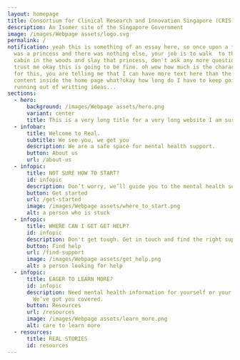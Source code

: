 ```yaml
---
layout: homepage
title: Consortium for Clinical Research and Innovation Singapore (CRIS)
description: An Isomer site of the Singapore Government
image: /images/Webpage assets/logo.svg
permalink: /
notification: yeah this is something of an essay here, so once upon a time there
  was a princess and there was nothing else, your job is to walk  to the the
  cabin in the woods and slay that princess, don't ask any more questions just
  trust me okay this is going to be fine. oh wow how much is the character limit
  for this, you are telling me that I can have more text here than the actual
  content inside the home page what?okay how long do I have to keep going I am
  running out of writting ideas...
sections:
  - hero:
      background: /images/Webpage assets/hero.png
      variant: center
      title: This is a very long title for a very long website I am sure
  - infobar:
      title: Welcome to Real.
      subtitle: We see you, we get you
      description: We are a safe space for mental health support.
      button: About us
      url: /about-us
  - infopic:
      title: NOT SURE HOW TO START?
      id: infopic
      description: Don’t worry, we’ll guide you to the mental health support you need.
      button: Get started
      url: /get-started
      image: /images/Webpage assets/where_to_start.png
      alt: a person who is stuck
  - infopic:
      title: WHERE CAN I GET GET HELP?
      id: infopic
      description: Don't get tough. Get in touch and find the right support.
      button: Find help
      url: /find-support
      image: /images/Webpage assets/get_help.png
      alt: a person looking for help
  - infopic:
      title: EAGER TO LEARN MORE?
      id: infopic
      description: Need mental health information for yourself or your loved ones?
        We’ve got you covered.
      button: Resources
      url: /resources
      image: /images/Webpage assets/learn_more.png
      alt: care to learn more
  - resources:
      title: REAL STORIES
      id: resources
---
```

